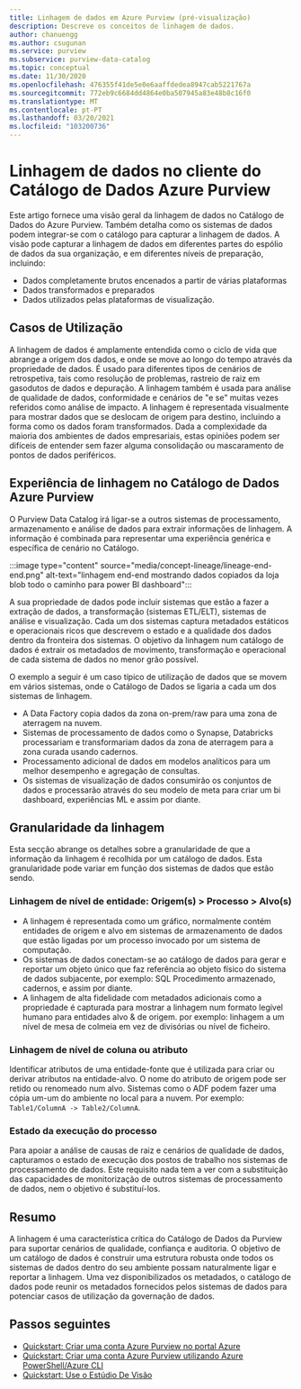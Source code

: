 ```yaml
---
title: Linhagem de dados em Azure Purview (pré-visualização)
description: Descreve os conceitos de linhagem de dados.
author: chanuengg
ms.author: csugunan
ms.service: purview
ms.subservice: purview-data-catalog
ms.topic: conceptual
ms.date: 11/30/2020
ms.openlocfilehash: 476355f41de5e0e6aaffdedea8947cab5221767a
ms.sourcegitcommit: 772eb9c6684dd4864e0ba507945a83e48b8c16f0
ms.translationtype: MT
ms.contentlocale: pt-PT
ms.lasthandoff: 03/20/2021
ms.locfileid: "103200736"
---
```

# <a name="data-lineage-in-azure-purview-data-catalog-client"></a>Linhagem de dados no cliente do Catálogo de Dados Azure Purview

Este artigo fornece uma visão geral da linhagem de dados no Catálogo de Dados do Azure Purview. Também detalha como os sistemas de dados podem integrar-se com o catálogo para capturar a linhagem de dados. A visão pode capturar a linhagem de dados em diferentes partes do espólio de dados da sua organização, e em diferentes níveis de preparação, incluindo:

- Dados completamente brutos encenados a partir de várias plataformas
- Dados transformados e preparados
- Dados utilizados pelas plataformas de visualização.

## <a name="use-cases"></a>Casos de Utilização

A linhagem de dados é amplamente entendida como o ciclo de vida que abrange a origem dos dados, e onde se move ao longo do tempo através da propriedade de dados. É usado para diferentes tipos de cenários de retrospetiva, tais como resolução de problemas, rastreio de raiz em gasodutos de dados e depuração. A linhagem também é usada para análise de qualidade de dados, conformidade e cenários de "e se" muitas vezes referidos como análise de impacto. A linhagem é representada visualmente para mostrar dados que se deslocam de origem para destino, incluindo a forma como os dados foram transformados. Dada a complexidade da maioria dos ambientes de dados empresariais, estas opiniões podem ser difíceis de entender sem fazer alguma consolidação ou mascaramento de pontos de dados periféricos.

## <a name="lineage-experience-in-azure-purview-data-catalog"></a>Experiência de linhagem no Catálogo de Dados Azure Purview

O Purview Data Catalog irá ligar-se a outros sistemas de processamento, armazenamento e análise de dados para extrair informações de linhagem. A informação é combinada para representar uma experiência genérica e específica de cenário no Catálogo.

:::image type="content" source="media/concept-lineage/lineage-end-end.png" alt-text="linhagem end-end mostrando dados copiados da loja blob todo o caminho para power BI dashboard":::

A sua propriedade de dados pode incluir sistemas que estão a fazer a extração de dados, a transformação (sistemas ETL/ELT), sistemas de análise e visualização. Cada um dos sistemas captura metadados estáticos e operacionais ricos que descrevem o estado e a qualidade dos dados dentro da fronteira dos sistemas. O objetivo da linhagem num catálogo de dados é extrair os metadados de movimento, transformação e operacional de cada sistema de dados no menor grão possível.

O exemplo a seguir é um caso típico de utilização de dados que se movem em vários sistemas, onde o Catálogo de Dados se ligaria a cada um dos sistemas de linhagem.

- A Data Factory copia dados da zona on-prem/raw para uma zona de aterragem na nuvem. 
- Sistemas de processamento de dados como o Synapse, Databricks processariam e transformariam dados da zona de aterragem para a zona curada usando cadernos.
- Processamento adicional de dados em modelos analíticos para um melhor desempenho e agregação de consultas. 
- Os sistemas de visualização de dados consumirão os conjuntos de dados e processarão através do seu modelo de meta para criar um bi dashboard, experiências ML e assim por diante.

## <a name="lineage-granularity"></a>Granularidade da linhagem

Esta secção abrange os detalhes sobre a granularidade de que a informação da linhagem é recolhida por um catálogo de dados. Esta granularidade pode variar em função dos sistemas de dados que estão sendo.

### <a name="entity-level-lineage-sources--process--targets"></a>Linhagem de nível de entidade: Origem(s) > Processo > Alvo(s) 

- A linhagem é representada como um gráfico, normalmente contém entidades de origem e alvo em sistemas de armazenamento de dados que estão ligadas por um processo invocado por um sistema de computação. 
- Os sistemas de dados conectam-se ao catálogo de dados para gerar e reportar um objeto único que faz referência ao objeto físico do sistema de dados subjacente, por exemplo: SQL Procedimento armazenado, cadernos, e assim por diante.
- A linhagem de alta fidelidade com metadados adicionais como a propriedade é capturada para mostrar a linhagem num formato legível humano para entidades alvo & de origem. por exemplo: linhagem a um nível de mesa de colmeia em vez de divisórias ou nível de ficheiro.

### <a name="column-or-attribute-level-lineage"></a>Linhagem de nível de coluna ou atributo

Identificar atributos de uma entidade-fonte que é utilizada para criar ou derivar atributos na entidade-alvo. O nome do atributo de origem pode ser retido ou renomeado num alvo. Sistemas como o ADF podem fazer uma cópia um-um do ambiente no local para a nuvem. Por exemplo: `Table1/ColumnA -> Table2/ColumnA`.

### <a name="process-execution-status"></a>Estado da execução do processo

Para apoiar a análise de causas de raiz e cenários de qualidade de dados, capturamos o estado de execução dos postos de trabalho nos sistemas de processamento de dados. Este requisito nada tem a ver com a substituição das capacidades de monitorização de outros sistemas de processamento de dados, nem o objetivo é substituí-los. 

## <a name="summary"></a>Resumo

A linhagem é uma característica crítica do Catálogo de Dados da Purview para suportar cenários de qualidade, confiança e auditoria. O objetivo de um catálogo de dados é construir uma estrutura robusta onde todos os sistemas de dados dentro do seu ambiente possam naturalmente ligar e reportar a linhagem. Uma vez disponibilizados os metadados, o catálogo de dados pode reunir os metadados fornecidos pelos sistemas de dados para potenciar casos de utilização da governação de dados.

## <a name="next-steps"></a>Passos seguintes

* [Quickstart: Criar uma conta Azure Purview no portal Azure](create-catalog-portal.md)
* [Quickstart: Criar uma conta Azure Purview utilizando Azure PowerShell/Azure CLI](create-catalog-powershell.md)
* [Quickstart: Use o Estúdio De Visão](use-purview-studio.md)
